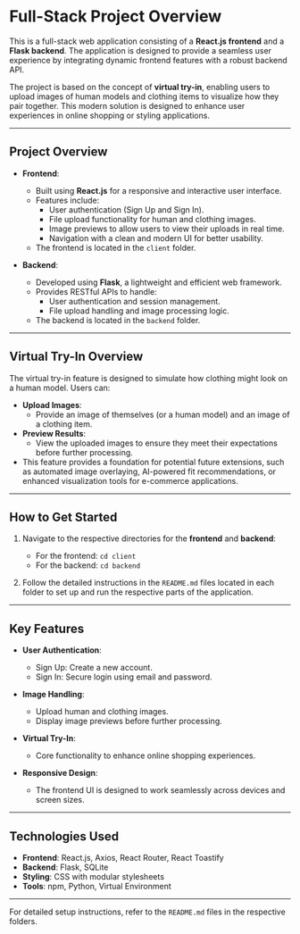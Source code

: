 # Full-Stack Project Overview

This is a full-stack web application consisting of a **React.js frontend** and a **Flask backend**. The application is designed to provide a seamless user experience by integrating dynamic frontend features with a robust backend API.

The project is based on the concept of **virtual try-in**, enabling users to upload images of human models and clothing items to visualize how they pair together. This modern solution is designed to enhance user experiences in online shopping or styling applications.

---

## Project Overview

- **Frontend**:
  - Built using **React.js** for a responsive and interactive user interface.
  - Features include:
    - User authentication (Sign Up and Sign In).
    - File upload functionality for human and clothing images.
    - Image previews to allow users to view their uploads in real time.
    - Navigation with a clean and modern UI for better usability.
  - The frontend is located in the `client` folder.

- **Backend**:
  - Developed using **Flask**, a lightweight and efficient web framework.
  - Provides RESTful APIs to handle:
    - User authentication and session management.
    - File upload handling and image processing logic.
  - The backend is located in the `backend` folder.

---

## Virtual Try-In Overview

The virtual try-in feature is designed to simulate how clothing might look on a human model. Users can:
- **Upload Images**:
  - Provide an image of themselves (or a human model) and an image of a clothing item.
- **Preview Results**:
  - View the uploaded images to ensure they meet their expectations before further processing.
- This feature provides a foundation for potential future extensions, such as automated image overlaying, AI-powered fit recommendations, or enhanced visualization tools for e-commerce applications.

---

## How to Get Started

1. Navigate to the respective directories for the **frontend** and **backend**:
   - For the frontend: `cd client`
   - For the backend: `cd backend`

2. Follow the detailed instructions in the `README.md` files located in each folder to set up and run the respective parts of the application.

---

## Key Features

- **User Authentication**:
  - Sign Up: Create a new account.
  - Sign In: Secure login using email and password.

- **Image Handling**:
  - Upload human and clothing images.
  - Display image previews before further processing.

- **Virtual Try-In**:
  - Core functionality to enhance online shopping experiences.

- **Responsive Design**:
  - The frontend UI is designed to work seamlessly across devices and screen sizes.

---

## Technologies Used

- **Frontend**: React.js, Axios, React Router, React Toastify
- **Backend**: Flask, SQLite
- **Styling**: CSS with modular stylesheets
- **Tools**: npm, Python, Virtual Environment

---

For detailed setup instructions, refer to the `README.md` files in the respective folders.
